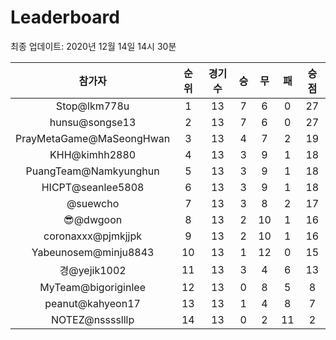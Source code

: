 # Leaderboard
최종 업데이트: 2020년 12월 14일 14시 30분




| 참가자 | 순위 | 경기수 | 승 | 무 | 패 | 승점 |
|:---:|:---:|:---:|:---:|:---:|:---:|:---:|
| Stop@lkm778u | 1 | 13 | 7 | 6 | 0 | 27 |
| hunsu@songse13 | 2 | 13 | 7 | 6 | 0 | 27 |
| PrayMetaGame@MaSeongHwan | 3 | 13 | 4 | 7 | 2 | 19 |
| KHH@kimhh2880 | 4 | 13 | 3 | 9 | 1 | 18 |
| PuangTeam@Namkyunghun | 5 | 13 | 3 | 9 | 1 | 18 |
| HICPT@seanlee5808 | 6 | 13 | 3 | 9 | 1 | 18 |
| @suewcho | 7 | 13 | 3 | 8 | 2 | 17 |
| 😎@dwgoon | 8 | 13 | 2 | 10 | 1 | 16 |
| coronaxxx@pjmkjjpk | 9 | 13 | 2 | 10 | 1 | 16 |
| Yabeunosem@minju8843 | 10 | 13 | 1 | 12 | 0 | 15 |
| 경@yejik1002 | 11 | 13 | 3 | 4 | 6 | 13 |
| MyTeam@bigoriginlee | 12 | 13 | 0 | 8 | 5 | 8 |
| peanut@kahyeon17 | 13 | 13 | 1 | 4 | 8 | 7 |
| NOTEZ@nsssslllp | 14 | 13 | 0 | 2 | 11 | 2 |